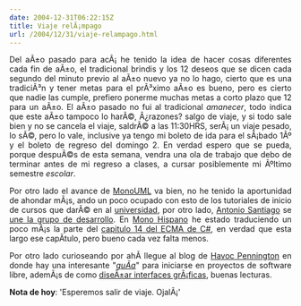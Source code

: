 ```yaml
---
date: 2004-12-31T06:22:15Z
title: Viaje relÃ¡mpago
url: /2004/12/31/viaje-relampago.html
---
```


<div style="clear:both;"></div>
<p align="justify">Del aÃ±o pasado para acÃ¡ he tenido la idea de hacer cosas diferentes cada fin de aÃ±o, el tradicional brindis y los 12 deseos que se dicen cada segundo del minuto previo al aÃ±o nuevo ya no lo hago, cierto que es una tradiciÃ³n y tener metas para el prÃ³ximo aÃ±o es bueno, pero es cierto que nadie las cumple, prefiero ponerme muchas metas a corto plazo que 12 para un aÃ±o. El aÃ±o pasado no fui al tradicional <span style="font-style:italic;">amanecer</span>, todo indica que este aÃ±o tampoco lo harÃ©, Â¿razones? salgo de viaje, y si todo sale bien y no se cancela el viaje, saldrÃ© a las 11:30HRS, serÃ¡ un viaje pesado, lo sÃ©, pero lo vale, inclusive ya tengo mi boleto de ida para el sÃ¡bado 1Âº y el boleto de regreso del domingo 2. En verdad espero que se pueda, porque despuÃ©s de esta semana, vendra una ola de trabajo que debo de terminar antes de mi regreso a clases, a cursar posiblemente mi Ãºltimo semestre <span style="font-style:italic;">escolar</span>.</p>
<p align="justify">Por otro lado el avance de <a href="http://monouml.sf.net">MonoUML</a> va bien, no he tenido la aportunidad de ahondar mÃ¡s, ando un poco ocupado con esto de los tutoriales de inicio de cursos que darÃ© en al <a href="http://www.itver.edu.mx">universidad</a>, por otro lado, <a href="http://asantiago.gentelibre.org/">Antonio Santiago</a> se <a href="http://http://sourceforge.net/project/memberlist.php?group_id=115334">une la grupo de desarrollo</a>. En <a href="http://www.monohispano.org">Mono Hispano</a> he estado traduciendo un poco mÃ¡s la parte del <a href="http://www.monohispano.org/ecma/">capitulo 14 del ECMA de C#</a>, en verdad que esta largo ese capÃ­tulo, pero bueno cada vez falta menos.</p>
<p align="justify">Por otro lado curioseando por ahÃ­ llegue al blog de <a href="http://ometer.com/">Havoc Pennington</a> en donde hay una interesante "<span style="font-style:italic;"><a href="http://ometer.com/hacking.html">guÃ­a</a></span>" para iniciarse en proyectos de software libre, ademÃ¡s de como <a href="http://ometer.com/free-software-ui.html">diseÃ±ar interfaces grÃ¡ficas</a>, buenas lecturas.</p>
<p><span style="font-weight:bold;">Nota de hoy</span>: 'Esperemos salir de viaje. OjalÃ¡'</p>
<div style="clear:both; padding-bottom: 0.25em;"></div>
